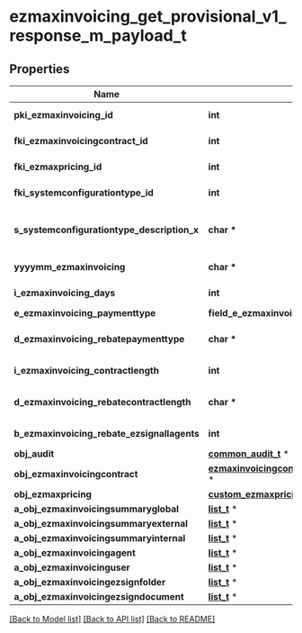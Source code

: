 # ezmaxinvoicing_get_provisional_v1_response_m_payload_t

## Properties
Name | Type | Description | Notes
------------ | ------------- | ------------- | -------------
**pki_ezmaxinvoicing_id** | **int** | The unique ID of the Ezmaxinvoicing | [optional] 
**fki_ezmaxinvoicingcontract_id** | **int** | The unique ID of the Ezmaxinvoicingcontract | 
**fki_ezmaxpricing_id** | **int** | The unique ID of the Ezmaxpricing | 
**fki_systemconfigurationtype_id** | **int** | The unique ID of the Systemconfigurationtype | 
**s_systemconfigurationtype_description_x** | **char \*** | The description of the Systemconfigurationtype in the language of the requester | 
**yyyymm_ezmaxinvoicing** | **char \*** | The YYYYMM period of the Ezmaxinvoicing | 
**i_ezmaxinvoicing_days** | **int** | The number of days invoiced | 
**e_ezmaxinvoicing_paymenttype** | **field_e_ezmaxinvoicing_paymenttype_t \*** |  | 
**d_ezmaxinvoicing_rebatepaymenttype** | **char \*** | The percentage of rebate depending of the payment type | 
**i_ezmaxinvoicing_contractlength** | **int** | The length of the contract in years | 
**d_ezmaxinvoicing_rebatecontractlength** | **char \*** | The percentage of rebate depending of the contract length | 
**b_ezmaxinvoicing_rebate_ezsignallagents** | **int** | Whether the rebate for eZsign is for all agents | 
**obj_audit** | [**common_audit_t**](common_audit.md) \* |  | [optional] 
**obj_ezmaxinvoicingcontract** | [**ezmaxinvoicingcontract_response_compound_t**](ezmaxinvoicingcontract_response_compound.md) \* |  | 
**obj_ezmaxpricing** | [**custom_ezmaxpricing_response_t**](custom_ezmaxpricing_response.md) \* |  | 
**a_obj_ezmaxinvoicingsummaryglobal** | [**list_t**](ezmaxinvoicingsummaryglobal_response_compound.md) \* |  | 
**a_obj_ezmaxinvoicingsummaryexternal** | [**list_t**](ezmaxinvoicingsummaryexternal_response_compound.md) \* |  | 
**a_obj_ezmaxinvoicingsummaryinternal** | [**list_t**](ezmaxinvoicingsummaryinternal_response_compound.md) \* |  | 
**a_obj_ezmaxinvoicingagent** | [**list_t**](ezmaxinvoicingagent_response_compound.md) \* |  | 
**a_obj_ezmaxinvoicinguser** | [**list_t**](ezmaxinvoicinguser_response_compound.md) \* |  | 
**a_obj_ezmaxinvoicingezsignfolder** | [**list_t**](object.md) \* |  | 
**a_obj_ezmaxinvoicingezsigndocument** | [**list_t**](object.md) \* |  | 

[[Back to Model list]](../README.md#documentation-for-models) [[Back to API list]](../README.md#documentation-for-api-endpoints) [[Back to README]](../README.md)


